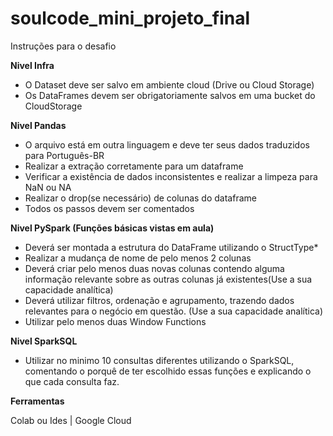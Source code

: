 # soulcode_mini_projeto_final

Instruções para o desafio

**Nivel Infra**
* O Dataset deve ser salvo em ambiente cloud (Drive ou Cloud Storage)
* Os DataFrames devem ser obrigatoriamente salvos em uma bucket do CloudStorage

**Nivel Pandas**
* O arquivo está em outra linguagem e deve ter seus dados traduzidos para Português-BR
* Realizar a extração corretamente para um dataframe
* Verificar a existência de dados inconsistentes e realizar a limpeza para NaN ou NA
* Realizar o drop(se necessário) de colunas do dataframe
* Todos os passos devem ser comentados
 
**Nivel PySpark (Funções básicas vistas em aula)**
* Deverá ser montada a estrutura do DataFrame utilizando o StructType*
* Realizar a mudança de nome de pelo menos 2 colunas
* Deverá criar pelo menos duas novas colunas contendo alguma informação relevante sobre as outras colunas já existentes(Use a sua capacidade analítica)
* Deverá utilizar filtros, ordenação e agrupamento, trazendo dados relevantes para o negócio em questão. (Use a sua capacidade analítica)
* Utilizar pelo menos duas Window Functions
 
**Nivel SparkSQL**
* Utilizar no minimo 10 consultas diferentes utilizando o SparkSQL, comentando o porquê de ter escolhido essas funções e explicando o que cada consulta faz.

**Ferramentas**

Colab ou Ides | Google Cloud
